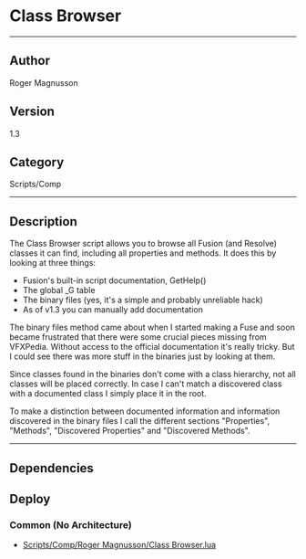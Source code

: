 # Class Browser
___

## Author
Roger Magnusson

## Version
1.3

## Category
Scripts/Comp

___

## Description
<p>The Class Browser script allows you to browse all Fusion (and Resolve) classes it can find, including all properties and methods. It does this by looking at three things:</p>
<ul>
	<li>Fusion's built-in script documentation, GetHelp()</li>
	<li>The global _G table</li>
	<li>The binary files (yes, it's a simple and probably unreliable hack)</li>
	<li>As of v1.3 you can manually add documentation</li>
</ul>

<p>The binary files method came about when I started making a Fuse and soon became frustrated that there were some crucial pieces missing from VFXPedia. Without access to the official documentation it's really tricky. But I could see there was more stuff in the binaries just by looking at them.</p>

<p>Since classes found in the binaries don't come with a class hierarchy, not all classes will be placed correctly. In case I can't match a discovered class with a documented class I simply place it in the root.</p>

<p>To make a distinction between documented information and information discovered in the binary files I call the different sections "Properties", "Methods", "Discovered Properties" and "Discovered Methods".</p>


___

## Dependencies

## Deploy

### Common (No Architecture)

<ul>
<li><a href="https://gitlab.com/WeSuckLess/Reactor/-/blob/master/Atoms/com.RogerMagnusson.ClassBrowser/Scripts/Comp/Roger Magnusson/Class Browser.lua?ref_type=heads">Scripts/Comp/Roger Magnusson/Class Browser.lua</a></li>
</ul>
